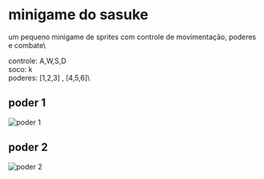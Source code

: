 # minigame do sasuke

um pequeno minigame de sprites
com controle de movimentação,
poderes e combate\

controle: A,W,S,D\
soco: k\
poderes: [1,2,3] , [4,5,6]\

## poder 1

![poder 1](https://github.com/gabriel-ferreira-da-silva/sasuke-game/blob/master/images/s2.png)

## poder 2

![poder 2](https://github.com/gabriel-ferreira-da-silva/sasuke-game/blob/master/images/s1.png)